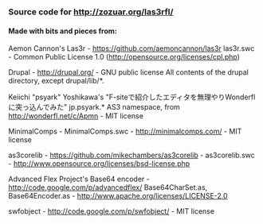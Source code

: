 ### Source code for http://zozuar.org/las3rfl/

#### Made with bits and pieces from:

Aemon Cannon's Las3r - https://github.com/aemoncannon/las3r
las3r.swc - Common Public License 1.0 (http://opensource.org/licenses/cpl.php)

Drupal - http://drupal.org/ - GNU public license
All contents of the drupal directory, except drupal/lib/*.

Keiichi "psyark" Yoshikawa's "F-siteで紹介したエディタを無理やりWonderflに突っ込んでみた"
jp.psyark.* AS3 namespace, from http://wonderfl.net/c/Apmn - MIT license

MinimalComps - MinimalComps.swc - http://minimalcomps.com/ - MIT license

as3corelib - https://github.com/mikechambers/as3corelib - 
as3corelib.swc - http://www.opensource.org/licenses/bsd-license.php

Advanced Flex Project's Base64 encoder - http://code.google.com/p/advancedflex/
Base64CharSet.as, Base64Encoder.as - http://www.apache.org/licenses/LICENSE-2.0

swfobject - http://code.google.com/p/swfobject/ - MIT license
